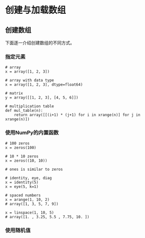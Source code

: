 # 创建与加载数组

## 创建数组

下面逐一介绍创建数组的不同方式。

### 指定元素

```
# array
x = array([1, 2, 3])

# array with data type
x = array([1, 2, 3], dtype=float64)

# matrix
y = array([[1, 2, 3], [4, 5, 6]])

# multiplication table
def mul_table(n):
	return array([[(i+1) * (j+1) for i in xrange(n)] for j in xrange(n)])

```

### 使用NumPy的内置函数

```
# 100 zeros
x = zeros(100)

# 10 * 10 zeros
x = zeros((10, 10))

# ones is similar to zeros

# identity, eye, diag
x = identity(5)
x = eye(5, k=1)

# spaced numbers
x = arange(1, 10, 2)
# array([1, 3, 5, 7, 9])

x = linspace(1, 10, 5)
# array([1. , 3.25, 5.5 , 7.75, 10. ])

```

### 使用随机值

```

```





